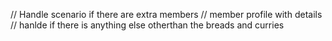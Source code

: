 // Handle scenario if there are extra members
// member profile with details
// hanlde if there is anything else otherthan the breads and curries
